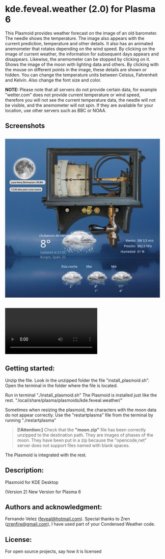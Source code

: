 # kde.feveal.weather (2.0) for Plasma 6

This Plasmoid provides weather forecast on the image of an old barometer. The needle shows the temperature. The image also appears with the current prediction, temperature and other details. It also has an animated anemometer that rotates depending on the wind speed. By clicking on the image of current weather, the information for subsequent days appears and disappears. Likewise, the anemometer can be stopped by clicking on it. Shows the image of the moon with lighting data and others. By clicking with the mouse on different points in the image, these details are shown or hidden.
You can change the temperature units between Celsius, Fahrenheit and Kelvin. Also change the font size and color.

**NOTE:** Please note that all servers do not provide certain data, for example "wetter.com" does not provide current temperature or wind speed, therefore you will not see the current temperature data, the needle will not be visible, and the anemometer will not spin. If they are available for your location, use other servers such as BBC or NOAA.

## Screenshots
![](https://github.com/feveal/plasma6.kde.feveal.weather/blob/main/Screenshot_baro.png)
-
![](https://github.com/feveal/plasma6.kde.feveal.weather/blob/main/plasma_baro.mp4)
-

## Getting started:
Unzip the file. Look in the unzipped folder the file "install_plasmoid.sh". Open the terminal in the folder where the file is located.

Run in terminal "./install_plasmoid.sh"
The Plasmoid is installed just like the rest. ".local/share/plasma/plasmoids/kde.feveal.weather/"

Sometimes when resizing the plasmoid, the characters with the moon data do not appear correctly. Use the "restartplasma" file from the terminal by running "./restartplasma"

> **[!Attention:]**
> Check that the **"moon.zip"** file has been correctly unzipped to the destination path. They are images of phases of the moon. They have been put in a zip because the "opencode,net" server does not support files named with blank spaces.

The Plasmoid is integrated  with the rest.

## Description:
Plasmoid for KDE Desktop

(Version 2) New Version for Plasma 6

## Authors and acknowledgment:
Fernando Velez (feveal@hotmail.com). Special thanks to Zren (zrenfire@gmail.com), I have used part of your Condensed Weather code.

## License:
For open source projects, say how it is licensed
